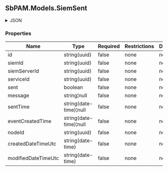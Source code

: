 
<h2 id="tocS_SbPAM.Models.SiemSent">SbPAM.Models.SiemSent</h2>

<a id="schemasbpam.models.siemsent"></a>
<a id="schema_SbPAM.Models.SiemSent"></a>
<a id="tocSsbpam.models.siemsent"></a>
<a id="tocssbpam.models.siemsent"></a>

<details><summary>JSON</summary>


```json
{
  "id": "497f6eca-6276-4993-bfeb-53cbbbba6f08",
  "siemId": "3ce575c8-642c-4de7-981a-a967a3020313",
  "siemServerId": "6e2c5d42-95a1-42f1-85ff-f34a8f6b29d7",
  "serviceId": "8f8bb40f-b96b-40fe-9064-5031fbe483f9",
  "sent": true,
  "message": "string",
  "sentTime": "2019-08-24T14:15:22Z",
  "eventCreatedTime": "2019-08-24T14:15:22Z",
  "nodeId": "959356e3-6168-4a92-b4a5-b9d462be6177",
  "createdDateTimeUtc": "2019-08-24T14:15:22Z",
  "modifiedDateTimeUtc": "2019-08-24T14:15:22Z"
}

```


</details>

### Properties

|Name|Type|Required|Restrictions|Description|
|---|---|---|---|---|
|id|string(uuid)|false|none|none|
|siemId|string(uuid)|false|none|none|
|siemServerId|string(uuid)|false|none|none|
|serviceId|string(uuid)|false|none|none|
|sent|boolean|false|none|none|
|message|string¦null|false|none|none|
|sentTime|string(date-time)¦null|false|none|none|
|eventCreatedTime|string(date-time)¦null|false|none|none|
|nodeId|string(uuid)|false|none|none|
|createdDateTimeUtc|string(date-time)|false|none|none|
|modifiedDateTimeUtc|string(date-time)|false|none|none|



